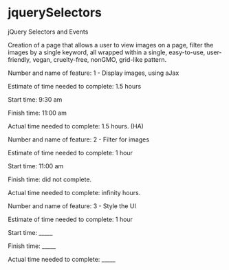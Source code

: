 # jquerySelectors
jQuery Selectors and Events

Creation of a page that allows a user to view images on a page, filter the images by a single keyword, all wrapped within a single, easy-to-use, user-friendly, vegan, cruelty-free, nonGMO, grid-like pattern. 


Number and name of feature: 1 - Display images, using aJax

Estimate of time needed to complete: 1.5 hours

Start time: 9:30 am

Finish time: 11:00 am

Actual time needed to complete: 1.5 hours. (HA)


Number and name of feature: 2 - Filter for images

Estimate of time needed to complete: 1 hour

Start time: 11:00 am

Finish time: did not complete.

Actual time needed to complete: infinity hours.


Number and name of feature: 3 - Style the UI

Estimate of time needed to complete: 1 hour

Start time: _____

Finish time: _____

Actual time needed to complete: _____